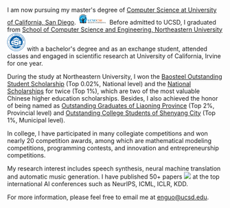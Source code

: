 I am now pursuing my master's degree of [Computer Science at University of California, San Diego](https://cse.ucsd.edu/). <img src='./images/ucsd_cse.png' style='width: 5em;'> Before admitted to UCSD, I graduated from [School of Computer Science and Engineering, Northeastern University](http://www.cse.neu.edu.cn/) <img src='./images/NEU_CSE.png' style='width: 3em;'> with a bachelor's degree and as an exchange student, attended classes and engaged in scientific research at University of California, Irvine for one year. 

During the study at Northeastern University, I won the [Baosteel Outstanding Student Scholarship](Scholarships/宝.jpg) (Top 0.02%, National level) and the [National Scholarships](Scholarships/19国奖.png) for twice (Top 1%), which are two of the most valuable Chinese higher education scholarships. Besides, I also achieved the honor of being named as [Outstanding Graduates of Liaoning Province](awards/省优秀毕业生.jpg) (Top 2%, Provincial level) and [Outstanding College Students of Shenyang City](awards/沈优.png) (Top 1%, Municipal level).

In college, I have participated in many collegiate competitions and won nearly 20 competition awards, among which are mathematical modeling competitions, programming contests, and innovation and entrepreneurship competitions.

My research interest includes speech synthesis, neural machine translation and automatic music generation. I have published 50+ papers <a href='https://scholar.google.com/citations?user=4FA6C0AAAAAJ'><img src="https://img.shields.io/endpoint?logo=Google%20Scholar&url=https%3A%2F%2Fcdn.jsdelivr.net%2Fgh%2FRayeRen%2Frayeren.github.io@google-scholar-stats%2Fgs_data_shieldsio.json&labelColor=f6f6f6&color=9cf&style=flat&label=citations"></a> at the top international AI conferences such as NeurIPS, ICML, ICLR, KDD. 

For more information, please feel free to email me at [enguo@ucsd.edu](mailto:enguo@ucsd.edu).